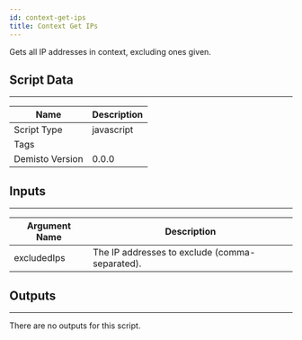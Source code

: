 ```yaml
---
id: context-get-ips
title: Context Get IPs
---
```


Gets all IP addresses in context, excluding ones given.
## Script Data
---

| **Name** | **Description** |
| --- | --- |
| Script Type | javascript |
| Tags |  |
| Demisto Version | 0.0.0 |

## Inputs
---

| **Argument Name** | **Description** |
| --- | --- |
| excludedIps | The IP addresses to exclude (comma-separated). |

## Outputs
---
There are no outputs for this script.
